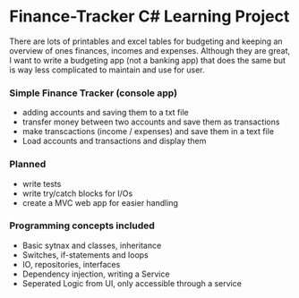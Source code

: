 # Finance-Tracker C# Learning Project

There are lots of printables and excel tables for budgeting and keeping an overview of ones finances, incomes and expenses.
Although they are great, I want to write a budgeting app (not a banking app) that does the same but is way less complicated to maintain and use for user.

### Simple Finance Tracker (console app)
* adding accounts and saving them to a txt file
* transfer money between two accounts and save them as transactions
* make transcactions (income / expenses) and save them in a text file
* Load accounts and transactions and display them

### Planned
* write tests
* write try/catch blocks for I/Os
* create a MVC web app for easier handling

### Programming concepts included 
* Basic sytnax and classes, inheritance
* Switches, if-statements and loops
* IO, repositories, interfaces
* Dependency injection, writing a Service
* Seperated Logic from UI, only accessible through a service
